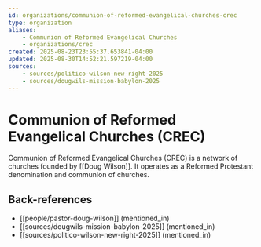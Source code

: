 ```yaml
---
id: organizations/communion-of-reformed-evangelical-churches-crec
type: organization
aliases:
    - Communion of Reformed Evangelical Churches
    - organizations/crec
created: 2025-08-23T23:55:37.653841-04:00
updated: 2025-08-30T14:52:21.597219-04:00
sources:
    - sources/politico-wilson-new-right-2025
    - sources/dougwils-mission-babylon-2025
---
```


# Communion of Reformed Evangelical Churches (CREC)

Communion of Reformed Evangelical Churches (CREC) is a network of churches founded by [[Doug Wilson]]. It operates as a Reformed Protestant denomination and communion of churches.

## Back-references
<!-- Auto-maintained by the system -->
- [[people/pastor-doug-wilson]] (mentioned_in)
- [[sources/dougwils-mission-babylon-2025]] (mentioned_in)
- [[sources/politico-wilson-new-right-2025]] (mentioned_in)

